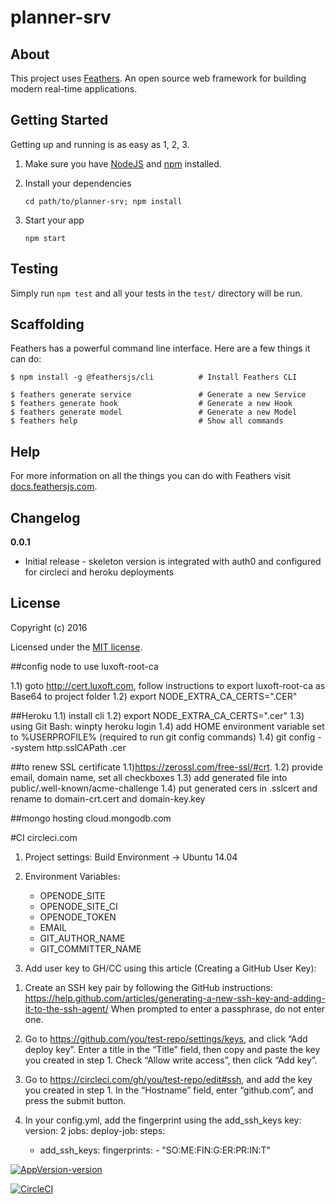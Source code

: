 # planner-srv

> 

## About

This project uses [Feathers](http://feathersjs.com). An open source web framework for building modern real-time applications.

## Getting Started

Getting up and running is as easy as 1, 2, 3.

1. Make sure you have [NodeJS](https://nodejs.org/) and [npm](https://www.npmjs.com/) installed.
2. Install your dependencies

    ```
    cd path/to/planner-srv; npm install
    ```

3. Start your app

    ```
    npm start
    ```

## Testing

Simply run `npm test` and all your tests in the `test/` directory will be run.

## Scaffolding

Feathers has a powerful command line interface. Here are a few things it can do:

```
$ npm install -g @feathersjs/cli          # Install Feathers CLI

$ feathers generate service               # Generate a new Service
$ feathers generate hook                  # Generate a new Hook
$ feathers generate model                 # Generate a new Model
$ feathers help                           # Show all commands
```

## Help

For more information on all the things you can do with Feathers visit [docs.feathersjs.com](http://docs.feathersjs.com).

## Changelog

__0.0.1__

- Initial release - skeleton version is integrated with auth0 and configured for circleci and heroku deployments

## License

Copyright (c) 2016

Licensed under the [MIT license](LICENSE).

##config node to use luxoft-root-ca

1.1) goto http://cert.luxoft.com, follow instructions to export luxoft-root-ca as Base64 to project folder
1.2) export NODE_EXTRA_CA_CERTS="<your cert file name>.CER"

##Heroku
1.1) install cli
1.2) export NODE_EXTRA_CA_CERTS="<path to your Luxoft cert>.cer"
1.3) using Git Bash: winpty heroku login
1.4) add HOME environment variable set to %USERPROFILE% (required to run git config commands)
1.4) git config --system http.sslCAPath <path to your Luxoft cert>.cer


##to renew SSL certificate
1.1)https://zerossl.com/free-ssl/#crt.
1.2) provide email, domain name, set all checkboxes
1.3) add generated file into public/.well-known/acme-challenge
1.4) put generated cers in .sslcert and rename to domain-crt.cert and domain-key.key

##mongo hosting
cloud.mongodb.com

#CI
circleci.com

1. Project settings:
Build Environment -> Ubuntu 14.04

2. Environment Variables: 
    - OPENODE_SITE
    - OPENODE_SITE_CI
    - OPENODE_TOKEN
    - EMAIL
    - GIT_AUTHOR_NAME
    - GIT_COMMITTER_NAME    

3. Add user key to GH/CC using this article (Creating a GitHub User Key):

1) Create an SSH key pair by following the GitHub instructions: https://help.github.com/articles/generating-a-new-ssh-key-and-adding-it-to-the-ssh-agent/
When prompted to enter a passphrase, do not enter one.

2) Go to https://github.com/you/test-repo/settings/keys, and click “Add deploy key”. Enter a title in the “Title” field, then copy and paste the key you created in step 1. Check “Allow write access”, then click “Add key”.

3) Go to https://circleci.com/gh/you/test-repo/edit#ssh, and add the key you created in step 1. In the “Hostname” field, enter “github.com”, and press the submit button.

4) In your config.yml, add the fingerprint using the add_ssh_keys key:
version: 2
jobs:
  deploy-job:
    steps:
      - add_ssh_keys:
          fingerprints:
            - "SO:ME:FIN:G:ER:PR:IN:T"




    
[![AppVersion-version](https://img.shields.io/badge/AppVersion-0.1.0-brightgreen.svg?style=flat)](https://github.com/delvedor/appversion?#version)

[![CircleCI](https://circleci.com/gh/ganchikov/planner-fsrv.svg?style=svg)](https://circleci.com/gh/ganchikov/planner-fsrv)


